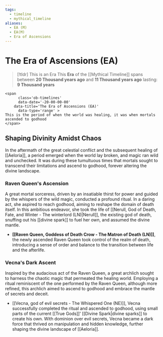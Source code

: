 ```yaml
---
tags:
  - timeline
  - mythical_timeline
aliases:
  - EA (M)
  - EA(M)
  - Era of Ascensions
---
```

# The Era of Ascensions (EA)


> [!tldr] This is an Era
> This **Era** of the [[Mythical Timeline]] spans between **20 Thousand years ago** and **11 Thousand years ago** lasting: **9 Thousand years**
```
<span 
	  class='ob-timelines' 
	  data-date='-20-00-00-00' 
	data-title='The Era of Ascensions (EA)'
	  data-type='range' > 
This is the period of when the world was healing, it was when mortals ascended to godhood
</span>
```

## Shaping Divinity Amidst Chaos

In the aftermath of the great celestial conflict and the subsequent healing of [[Aeloria]], a period emerged when the world lay broken, and magic ran wild and unchecked. It was during these tumultuous times that mortals sought to transcend their limitations and ascend to godhood, forever altering the divine landscape.

### Raven Queen's Ascension

A great mortal sorceress, driven by an insatiable thirst for power and guided by the whispers of the wild magic, conducted a profound ritual. In a daring act, she aspired to reach godhood, aiming to reshape the domain of death itself. In this ambitious endeavor, she took the life of [[Nerull, God of Death, Fate, and Winter - The winterlord (LN)|Nerull]], the existing god of death, snuffing out his [[divine spark]] to fuel her own, and assumed the divine mantle.

- **[[Raven Queen, Goddess of Death Crow - The Matron of Death (LN)]]**, the newly ascended Raven Queen took control of the realm of death, introducing a sense of order and balance to the transition between life and the afterlife.

### Vecna's Dark Ascent

Inspired by the audacious act of the Raven Queen, a great archlich sought to harness the chaotic magic that permeated the healing world. Employing a ritual reminiscent of the one performed by the Raven Queen, although more refined, this archlich aimed to ascend to godhood and embrace the mantle of secrets and deceit.

- [[Vecna, god of evil secrets - The Whispered One (NE)]], Vecna successfully completed the ritual and ascended to godhood, using small parts of the current [[True Gods]]' [[Divine Spark|divine sparks]] to create his own. With dominion over evil secrets, Vecna became a dark force that thrived on manipulation and hidden knowledge, further shaping the divine landscape of [[Aeloria]].